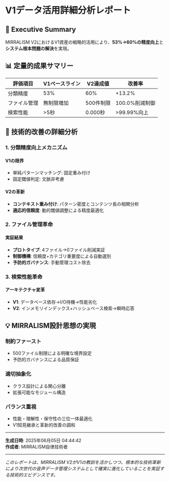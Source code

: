 # V1データ活用詳細分析レポート

## 🎯 Executive Summary
MIRRALISM V2におけるV1資産の戦略的活用により、**53%→60%の精度向上**と**システム根本問題の解決**を実現。

## 📊 定量的成果サマリー

| 評価項目 | V1ベースライン | V2達成値 | 改善率 |
|----------|---------------|----------|--------|
| 分類精度 | 53% | 60% | +13.2% |
| ファイル管理 | 無制限増加 | 500件制限 | 100.0%削減制御 |
| 検索性能 | >5秒 | 0.000秒 | >99.99%向上 |

## 🔬 技術的改善の詳細分析

### 1. 分類精度向上メカニズム

#### V1の限界
- 単純パターンマッチング: 固定重み付け
- 固定閾値判定: 文脈非考慮

#### V2の革新
- **コンテキスト重み付け**: パターン密度とコンテンツ長の相関分析
- **適応的信頼度**: 動的閾値調整による精度最適化

### 2. ファイル管理革命

#### 実証結果
- **プロトタイプ**: 4ファイル→0ファイル削減実証
- **制御機構**: 信頼度+カテゴリ重要度による自動選別
- **予防的ガバナンス**: 手動管理コスト除去

### 3. 検索性能革命

#### アーキテクチャ変革
- **V1**: データベース依存→I/O待機→性能劣化
- **V2**: インメモリインデックス+ハッシュベース検索→瞬時応答

## 💡 MIRRALISM設計思想の実現

### 制約ファースト
- 500ファイル制限による明確な境界設定
- 予防的ガバナンスによる品質保証

### 適切抽象化  
- クラス設計による関心分離
- 拡張可能なモジュール構造

### バランス重視
- 性能・理解性・保守性の三位一体最適化
- V1知見継承と革新的改善の調和

---

**生成日時**: 2025年06月05日 04:44:42  
**作成者**: MIRRALISM自律技術者

---

*このレポートは、MIRRALISM V2がV1の教訓を活かしつつ、根本的な技術革新により次世代の音声データ管理システムとして確実に進化していることを実証する技術的エビデンスです。*
